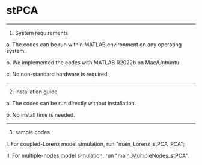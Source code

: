 # stPCA


***********************************************************************************************************

1. System requirements

a. The codes can be run within MATLAB environment on any operating system.

b. We implemented the codes with MATLAB R2022b on Mac/Unbuntu.

c. No non-standard hardware is required.

***********************************************************************************************************

2. Installation guide

a. The codes can be run directly without installation.

b. No install time is needed.

***********************************************************************************************************

3. sample codes

I. For coupled-Lorenz model simulation, run "main_Lorenz_stPCA_PCA";

II. For multiple-nodes model simulation, run "main_MultipleNodes_stPCA".
